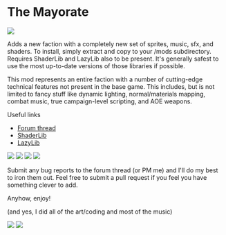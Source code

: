 The Mayorate
===============================
![](https://github.com/kazi11/mayorate/blob/master/graphics/ilk/illustrations/inir_surface.png?raw=true)

Adds a new faction with a completely new set of sprites, music, sfx, and shaders. To install, simply extract and copy to your /mods subdirectory. Requires ShaderLib and LazyLib also to be present. It's generally safest to use the most up-to-date versions of those libraries if possible.

This mod represents an entire faction with a number of cutting-edge technical features not present in the base game. This includes, but is not limited to fancy stuff like dynamic lighting, normal/materials mapping, combat music, true campaign-level scripting, and AOE weapons.

Useful links
+ [Forum thread](http://fractalsoftworks.com/forum/index.php?topic=7372.0)
+ [ShaderLib](http://fractalsoftworks.com/forum/index.php?topic=7958.0)
+ [LazyLib](http://fractalsoftworks.com/forum/index.php?topic=5444.0)

![](https://github.com/kazi11/mayorate/blob/master/graphics/ilk/portraits/ilk_portrait_3.png?raw=true) ![](https://github.com/kazi11/mayorate/blob/master/graphics/ilk/ships/ilk_cimeterre.png?raw=true) ![](https://github.com/kazi11/mayorate/blob/master/graphics/ilk/ships/ilk_safir.png?raw=true) ![](https://github.com/kazi11/mayorate/blob/master/graphics/ilk/ships/tiamat_sprite10.png?raw=true)

Submit any bug reports to the forum thread (or PM me) and I'll do my best to iron them out. Feel free to submit a pull request if you feel you have something clever to add.

Anyhow, enjoy!


(and yes, I did all of the art/coding and most of the music)

![](http://i.imgur.com/am1Nt84.gif) ![](http://i.imgur.com/8b73Ury.gif) 
